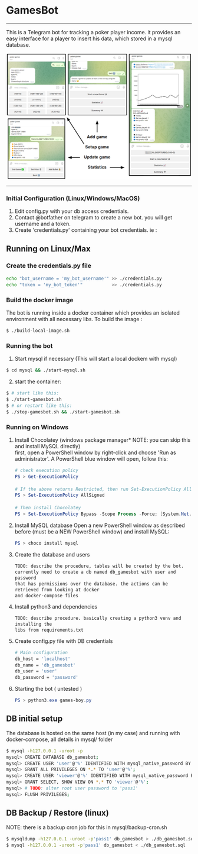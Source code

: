 # GamesBot

----

This is a Telegram bot for tracking a poker player income. it provides an easy 
interface for a player to insert his data, which stored in a mysql database.

![](./gamesbot-screenshots.png)

----

### Initial Configuration (Linux/Windows/MacOS)
1. Edit config.py with your db access credentials.
2. Contact @botfather on telegram to create a new bot. you will get username and a token.
3. Create 'credentials.py' containing your bot credentials. ie :


## Running on Linux/Max
### Create the credentials.py file

```bash
echo "bot_username = 'my_bot_username'" >> ./credentials.py
echo "token = 'my_bot_token'"           >> ./credentials.py
```

### Build the docker image
The bot is running inside a docker container which provides an 
isolated environment with all necessary libs. To build the image :
```bash
$ ./build-local-image.sh
```

### Running the bot
1. Start mysql if necessary (This will start a local dockem with mysql)
```bash
$ cd mysql && ./start-mysql.sh
```
2. start the container:
```bash
$ # start like this:
$ ./start-gamesbot.sh
$ # or restart like this:
$ ./stop-gamesbot.sh && ./start-gamesbot.sh
```

### Running on Windows
1. Install Chocolatey (windows package manager* NOTE: you can skip this and install MySQL directly)  
first, open a PowerShell window by right-click and choose 'Run as administrator'. 
A PowerShell blue window will open, follow this:

    ```powershell
    # check execution policy
    PS > Get-ExecutionPolicy
    
    # If the above returns Restricted, then run Set-ExecutionPolicy AllSigned:
    PS > Set-ExecutionPolicy AllSigned
    
    # Then install Chocolatey
    PS > Set-ExecutionPolicy Bypass -Scope Process -Force; [System.Net.ServicePointManager]::SecurityProtocol = [System.Net.ServicePointManager]::SecurityProtocol -bor 3072; iex ((New-Object System.Net.WebClient).DownloadString('https://community.chocolatey.org/install.ps1'))
    ```
2. Install MySQL database 
Open a new PowerShell window as described before (must be a NEW PowerShell window) and install MySQL:
    ```powershell
    PS > choco install mysql
    ```
3. Create the database and users
    ```commandline
    TODO: describe the procedure, tables will be created by the bot.
    currently need to create a db named db_gamesbot with user and password
    that has permissions over the database. the actions can be retrieved from looking at docker
    and docker-compose files
    ```
4. Install python3 and dependencies
    ```commandline
    TODO: describe procedure. basically creating a python3 venv and installing the
    libs from requirements.txt
    ```

5. Create config.py file with DB credentials
    ```bash
    # Main configuration
    db_host = 'localhost'
    db_name = 'db_gamesbot'
    db_user = 'user'
    db_password = 'password'
    ```

6. Starting the bot ( untested )
    ```powershell
    PS > python3.exe games-boy.py
    ```

## DB initial setup
The database is hosted on the same host (in my case) and running with docker-compose, all details in mysql/ folder
```bash
$ mysql -h127.0.0.1 -uroot -p
mysql> CREATE DATABASE db_gamesbot;
mysql> CREATE USER 'user'@'%' IDENTIFIED WITH mysql_native_password BY 'pass1';
mysql> GRANT ALL PRIVILEGES ON *.* TO 'user'@'%';
mysql> CREATE USER 'viewer'@'%' IDENTIFIED WITH mysql_native_password BY 'pass2';
mysql> GRANT SELECT, SHOW VIEW ON *.* TO 'viewer'@'%';
mysql> # TODO: alter root user password to 'pass1'
mysql> FLUSH PRIVILEGES;
```

## DB Backup / Restore (linux)
NOTE: there is a backup cron job for this in mysql/backup-cron.sh
```bash
$ mysqldump -h127.0.0.1 -uroot -p'pass1' db_gamesbot > ./db_gamesbot.sql
$ mysql -h127.0.0.1 -uroot -p'pass1' db_gamesbot < ./db_gamesbot.sql
```


